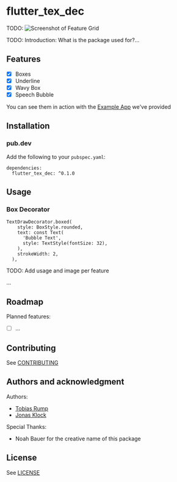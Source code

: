 # flutter_tex_dec

TODO: ![Screenshot of Feature Grid](./documentation/feature_grid.png)

TODO: Introduction: What is the package used for?...

## Features

- [x] Boxes
- [x] Underline
- [x] Wavy Box
- [x] Speech Bubble

You can see them in action with the [Example App](./example) we've provided

## Installation

### pub.dev
Add the following to your `pubspec.yaml`:

```
dependencies:
  flutter_tex_dec: ^0.1.0
```

## Usage

### Box Decorator

```
TextDrawDecorator.boxed(
    style: BoxStyle.rounded,
    text: const Text(
      'Bubble Text',
      style: TextStyle(fontSize: 32),
    ),
    strokeWidth: 2,
  ),
```

TODO: Add usage and image per feature

...

## Roadmap

Planned features:
- [ ] ...

## Contributing

See [CONTRIBUTING](./CONTRIBUTING.md)

## Authors and acknowledgment

Authors:
- [Tobias Rump](https://github.com/TobiasRump)
- [Jonas Klock](https://github.com/jay-k98)

Special Thanks:
- Noah Bauer for the creative name of this package

## License

See [LICENSE](./LICENSE)
